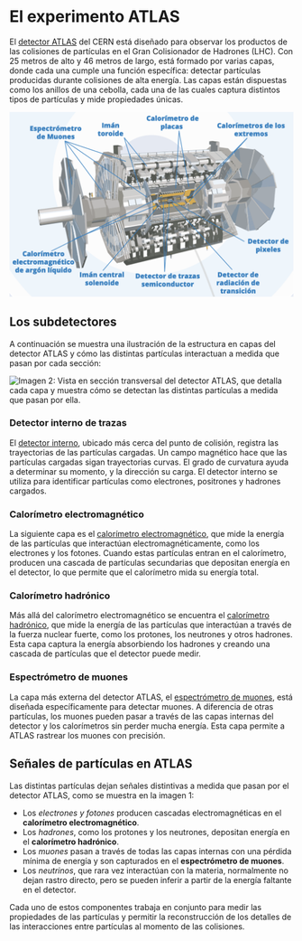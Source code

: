 # El experimento ATLAS
El [detector ATLAS](http://cds.cern.ch/record/2775035/files/Información%20general%20del%20detector.pdf) del CERN está diseñado para observar los productos de las colisiones de partículas en el Gran Colisionador de Hadrones (LHC). Con 25 metros de alto y 46 metros de largo, está formado por varias capas, donde cada una cumple una función específica: detectar partículas producidas durante colisiones de alta energía. Las capas están dispuestas como los anillos de una cebolla, cada una de las cuales captura distintos tipos de partículas y mide propiedades únicas.

![Imagen 1: El detector ATLAS y sus partes.](images/ATLAS_detector_spanish.png)

## Los subdetectores
A continuación se muestra una ilustración de la estructura en capas del detector ATLAS y cómo las distintas partículas interactuan a medida que pasan por cada sección:

![Imagen 2: Vista en sección transversal del detector ATLAS, que detalla cada capa y muestra cómo se detectan las distintas partículas a medida que pasan por ella.](images/detector_signals.png)

### Detector interno de trazas
El [detector interno](http://cds.cern.ch/record/2775036/files/El%20detector%20interno.pdf), ubicado más cerca del punto de colisión, registra las trayectorias de las partículas cargadas. Un campo magnético hace que las partículas cargadas sigan trayectorias curvas. El grado de curvatura ayuda a determinar su momento, y la dirección su carga. El detector interno se utiliza para identificar partículas como electrones, positrones y hadrones cargados.

### Calorímetro electromagnético
La siguiente capa es el [calorímetro electromagnético](http://cds.cern.ch/record/2775040/files/Calorímetros.pdf), que mide la energía de las partículas que interactúan electromagnéticamente, como los electrones y los fotones. Cuando estas partículas entran en el calorímetro, producen una cascada de partículas secundarias que depositan energía en el detector, lo que permite que el calorímetro mida su energía total.

### Calorímetro hadrónico
Más allá del calorímetro electromagnético se encuentra el [calorímetro hadrónico](http://cds.cern.ch/record/2775040/files/Calorímetros.pdf), que mide la energía de las partículas que interactúan a través de la fuerza nuclear fuerte, como los protones, los neutrones y otros hadrones. Esta capa captura la energía absorbiendo los hadrones y creando una cascada de partículas que el detector puede medir.

### Espectrómetro de muones
La capa más externa del detector ATLAS, el [espectrómetro de muones](http://cds.cern.ch/record/2775038/files/Espectrómetro%20de%20muones.pdf), está diseñada específicamente para detectar muones. A diferencia de otras partículas, los muones pueden pasar a través de las capas internas del detector y los calorímetros sin perder mucha energía. Esta capa permite a ATLAS rastrear los muones con precisión.

## Señales de partículas en ATLAS
Las distintas partículas dejan señales distintivas a medida que pasan por el detector ATLAS, como se muestra en la imagen 1:

- Los *electrones y fotones* producen cascadas electromagnéticas en el **calorímetro electromagnético**.
- Los *hadrones*, como los protones y los neutrones, depositan energía en el **calorímetro hadrónico**.
- Los *muones* pasan a través de todas las capas internas con una pérdida mínima de energía y son capturados en el **espectrómetro de muones**.
- Los *neutrinos*, que rara vez interactúan con la materia, normalmente no dejan rastro directo, pero se pueden inferir a partir de la energía faltante en el detector.

Cada uno de estos componentes trabaja en conjunto para medir las propiedades de las partículas y permitir la reconstrucción de los detalles de las interacciones entre partículas al momento de las colisiones.